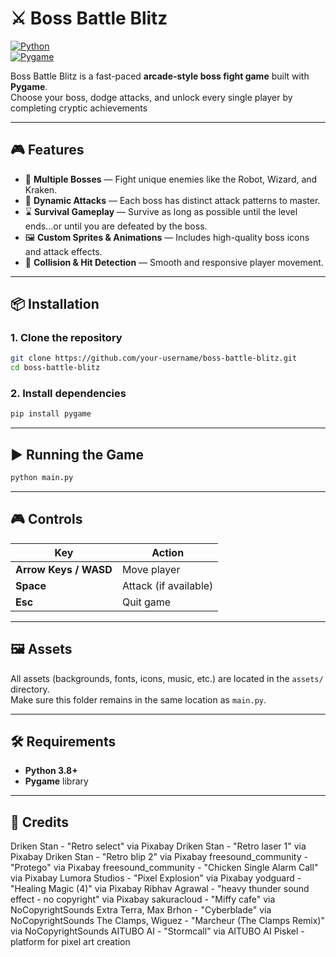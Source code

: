 # ⚔️ Boss Battle Blitz

[![Python](https://img.shields.io/badge/python-3.13.5-blue.svg)](https://www.python.org/)  
[![Pygame](https://img.shields.io/badge/pygame-2.6.1-green.svg)](https://www.pygame.org/news)

Boss Battle Blitz is a fast-paced **arcade-style boss fight game** built with **Pygame**.  
Choose your boss, dodge attacks, and unlock every single player by completing cryptic achievements

---

## 🎮 Features
- 🐙 **Multiple Bosses** — Fight unique enemies like the Robot, Wizard, and Kraken.
- 🏹 **Dynamic Attacks** — Each boss has distinct attack patterns to master.
- ⌛ **Survival Gameplay** — Survive as long as possible until the level ends...or until you are defeated by the boss.
- 🖼 **Custom Sprites & Animations** — Includes high-quality boss icons and attack effects.
- 🎯 **Collision & Hit Detection** — Smooth and responsive player movement.

---

## 📦 Installation

### 1. Clone the repository
```bash
git clone https://github.com/your-username/boss-battle-blitz.git
cd boss-battle-blitz
```
### 2. Install dependencies
```bash
pip install pygame
```

---

## ▶️ Running the Game
```bash
python main.py
```

---

## 🎮 Controls
| Key        | Action              |
|------------|--------------------|
| **Arrow Keys / WASD** | Move player |
| **Space**  | Attack (if available) |
| **Esc**    | Quit game |

---

## 🖼 Assets
All assets (backgrounds, fonts, icons, music, etc.) are located in the `assets/` directory.  
Make sure this folder remains in the same location as `main.py`.

---

## 🛠 Requirements
- **Python 3.8+**
- **Pygame** library

---

## 📃 Credits
Driken Stan - "Retro select" via Pixabay
Driken Stan - "Retro laser 1" via Pixabay
Driken Stan - "Retro blip 2" via Pixabay
freesound_community - "Protego" via Pixabay
freesound_community - "Chicken Single Alarm Call" via Pixabay
Lumora Studios - "Pixel Explosion" via Pixabay
yodguard - "Healing Magic (4)" via Pixabay
Ribhav Agrawal - "heavy thunder sound effect - no copyright" via Pixabay
sakuracloud - "Miffy cafe" via NoCopyrightSounds
Extra Terra, Max Brhon - "Cyberblade" via NoCopyrightSounds
The Clamps, Wiguez - "Marcheur (The Clamps Remix)" via NoCopyrightSounds
AITUBO AI - "Stormcall" via AITUBO AI
Piskel - platform for pixel art creation